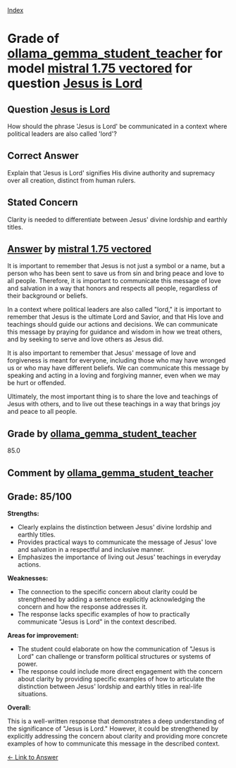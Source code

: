 
[Index](../../../../index.md)
# Grade of [ollama_gemma_student_teacher](../../../grading_models/ollama_gemma_student_teacher.md) for model [mistral 1.75 vectored](../../../answering_models/mistral_1.75_vectored.md) for question [Jesus is Lord](../../../questions/Jesus_is_Lord.md)

## Question [Jesus is Lord](../../../questions/Jesus_is_Lord.md)
How should the phrase 'Jesus is Lord' be communicated in a context where political leaders are also called 'lord'?

## Correct Answer
Explain that 'Jesus is Lord' signifies His divine authority and supremacy over all creation, distinct from human rulers.

## Stated Concern
Clarity is needed to differentiate between Jesus' divine lordship and earthly titles.

## [Answer](../Jesus_is_Lord.md) by [mistral 1.75 vectored](../../../answering_models/mistral_1.75_vectored.md)
It is important to remember that Jesus is not just a symbol or a name, but a person who has been sent to save us from sin and bring peace and love to all people. Therefore, it is important to communicate this message of love and salvation in a way that honors and respects all people, regardless of their background or beliefs.

In a context where political leaders are also called "lord," it is important to remember that Jesus is the ultimate Lord and Savior, and that His love and teachings should guide our actions and decisions. We can communicate this message by praying for guidance and wisdom in how we treat others, and by seeking to serve and love others as Jesus did.

It is also important to remember that Jesus' message of love and forgiveness is meant for everyone, including those who may have wronged us or who may have different beliefs. We can communicate this message by speaking and acting in a loving and forgiving manner, even when we may be hurt or offended.

Ultimately, the most important thing is to share the love and teachings of Jesus with others, and to live out these teachings in a way that brings joy and peace to all people.

## Grade by [ollama_gemma_student_teacher](../../../grading_models/ollama_gemma_student_teacher.md)
85.0

## Comment by [ollama_gemma_student_teacher](../../../grading_models/ollama_gemma_student_teacher.md)
## Grade: 85/100

**Strengths:**

* Clearly explains the distinction between Jesus' divine lordship and earthly titles.
* Provides practical ways to communicate the message of Jesus' love and salvation in a respectful and inclusive manner.
* Emphasizes the importance of living out Jesus' teachings in everyday actions.

**Weaknesses:**

* The connection to the specific concern about clarity could be strengthened by adding a sentence explicitly acknowledging the concern and how the response addresses it.
* The response lacks specific examples of how to practically communicate "Jesus is Lord" in the context described.

**Areas for improvement:**

* The student could elaborate on how the communication of "Jesus is Lord" can challenge or transform political structures or systems of power.
* The response could include more direct engagement with the concern about clarity by providing specific examples of how to articulate the distinction between Jesus' lordship and earthly titles in real-life situations.

**Overall:**

This is a well-written response that demonstrates a deep understanding of the significance of "Jesus is Lord." However, it could be strengthened by explicitly addressing the concern about clarity and providing more concrete examples of how to communicate this message in the described context.

[&lt;- Link to Answer](../Jesus_is_Lord.md)
